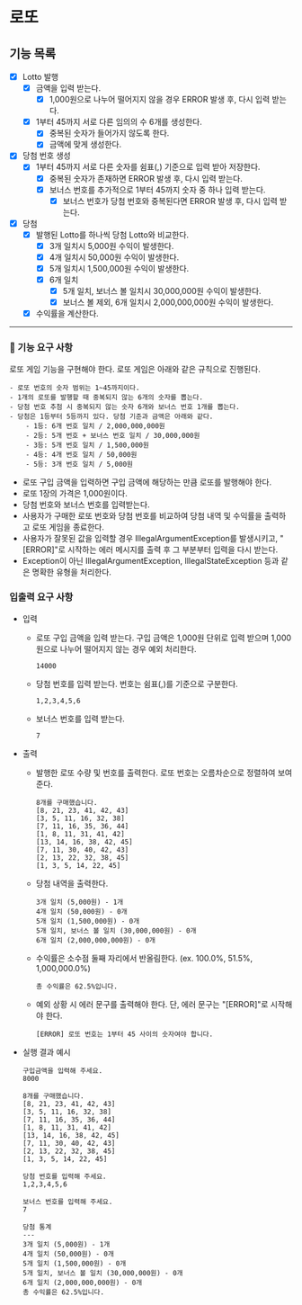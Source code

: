 # 로또

## 기능 목록
- [x] Lotto 발행
    - [x] 금액을 입력 받는다.
        - [x] 1,000원으로 나누어 떨어지지 않을 경우 ERROR 발생 후, 다시 입력 받는다.
    - [x] 1부터 45까지 서로 다른 임의의 수 6개를 생성한다.
        - [x] 중복된 숫자가 들어가지 않도록 한다.
        - [x] 금액에 맞게 생성한다.
- [x] 당첨 번호 생성
    - [x] 1부터 45까지 서로 다른 숫자를 쉼표(,) 기준으로 입력 받아 저장한다.
        - [x] 중복된 숫자가 존재하면 ERROR 발생 후, 다시 입력 받는다.
        - [x] 보너스 번호를 추가적으로 1부터 45까지 숫자 중 하나 입력 받는다.
            - [x] 보너스 번호가 당첨 번호와 중복된다면 ERROR 발생 후, 다시 입력 받는다.
- [x] 당첨
    - [x] 발행된 Lotto를 하나씩 당첨 Lotto와 비교한다.
        - [x] 3개 일치시 5,000원 수익이 발생한다.
        - [x] 4개 일치시 50,000원 수익이 발생한다.
        - [x] 5개 일치시 1,500,000원 수익이 발생한다.
        - [x] 6개 일치
            - [x] 5개 일치, 보너스 볼 일치시 30,000,000원 수익이 발생한다.
            - [x] 보너스 볼 제외, 6개 일치시 2,000,000,000원 수익이 발생한다.
    - [x] 수익률을 계산한다.

<hr/>

### 🚀 기능 요구 사항
로또 게임 기능을 구현해야 한다. 로또 게임은 아래와 같은 규칙으로 진행된다.
```
- 로또 번호의 숫자 범위는 1~45까지이다.
- 1개의 로또를 발행할 때 중복되지 않는 6개의 숫자를 뽑는다.
- 당첨 번호 추첨 시 중복되지 않는 숫자 6개와 보너스 번호 1개를 뽑는다.
- 당첨은 1등부터 5등까지 있다. 당첨 기준과 금액은 아래와 같다.
    - 1등: 6개 번호 일치 / 2,000,000,000원
    - 2등: 5개 번호 + 보너스 번호 일치 / 30,000,000원
    - 3등: 5개 번호 일치 / 1,500,000원
    - 4등: 4개 번호 일치 / 50,000원
    - 5등: 3개 번호 일치 / 5,000원
```
- 로또 구입 금액을 입력하면 구입 금액에 해당하는 만큼 로또를 발행해야 한다.
- 로또 1장의 가격은 1,000원이다.
- 당첨 번호와 보너스 번호를 입력받는다.
- 사용자가 구매한 로또 번호와 당첨 번호를 비교하여 당첨 내역 및 수익률을 출력하고 로또 게임을 종료한다.
- 사용자가 잘못된 값을 입력할 경우 IllegalArgumentException를 발생시키고, "[ERROR]"로 시작하는 에러 메시지를 출력 후 그 부분부터 입력을 다시 받는다.
- Exception이 아닌 IllegalArgumentException, IllegalStateException 등과 같은 명확한 유형을 처리한다.

### 입출력 요구 사항
- 입력
    - 로또 구입 금액을 입력 받는다. 구입 금액은 1,000원 단위로 입력 받으며 1,000원으로 나누어 떨어지지 않는 경우 예외 처리한다.
        ```
        14000
        ```
    - 당첨 번호를 입력 받는다. 번호는 쉼표(,)를 기준으로 구분한다.
        ```
        1,2,3,4,5,6
        ```
    - 보너스 번호를 입력 받는다.
        ```
        7
        ```

- 출력
    - 발행한 로또 수량 및 번호를 출력한다. 로또 번호는 오름차순으로 정렬하여 보여준다.
        ```
        8개를 구매했습니다.
        [8, 21, 23, 41, 42, 43]
        [3, 5, 11, 16, 32, 38]
        [7, 11, 16, 35, 36, 44]
        [1, 8, 11, 31, 41, 42]
        [13, 14, 16, 38, 42, 45]
        [7, 11, 30, 40, 42, 43]
        [2, 13, 22, 32, 38, 45]
        [1, 3, 5, 14, 22, 45]
        ```
    - 당첨 내역을 출력한다.
        ```
        3개 일치 (5,000원) - 1개
        4개 일치 (50,000원) - 0개
        5개 일치 (1,500,000원) - 0개
        5개 일치, 보너스 볼 일치 (30,000,000원) - 0개
        6개 일치 (2,000,000,000원) - 0개
        ```
    - 수익률은 소수점 둘째 자리에서 반올림한다. (ex. 100.0%, 51.5%, 1,000,000.0%)
        ```
        총 수익률은 62.5%입니다.
        ```
    - 예외 상황 시 에러 문구를 출력해야 한다. 단, 에러 문구는 "[ERROR]"로 시작해야 한다.
        ```
        [ERROR] 로또 번호는 1부터 45 사이의 숫자여야 합니다.
        ```
- 실행 결과 예시
    ```
    구입금액을 입력해 주세요.
    8000
    
    8개를 구매했습니다.
    [8, 21, 23, 41, 42, 43]
    [3, 5, 11, 16, 32, 38]
    [7, 11, 16, 35, 36, 44]
    [1, 8, 11, 31, 41, 42]
    [13, 14, 16, 38, 42, 45]
    [7, 11, 30, 40, 42, 43]
    [2, 13, 22, 32, 38, 45]
    [1, 3, 5, 14, 22, 45]
    
    당첨 번호를 입력해 주세요.
    1,2,3,4,5,6
        
    보너스 번호를 입력해 주세요.
    7
    
    당첨 통계
    ---
    3개 일치 (5,000원) - 1개
    4개 일치 (50,000원) - 0개
    5개 일치 (1,500,000원) - 0개
    5개 일치, 보너스 볼 일치 (30,000,000원) - 0개
    6개 일치 (2,000,000,000원) - 0개
    총 수익률은 62.5%입니다.
    ```
